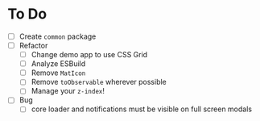 # To Do

- [ ] Create `common` package
- [ ] Refactor
  - [ ] Change demo app to use CSS Grid
  - [ ] Analyze ESBuild
  - [ ] Remove `MatIcon`
  - [ ] Remove `toObservable` wherever possible
  - [ ] Manage your `z-index`!
- [ ] Bug
  - [ ] core loader and notifications must be visible on full screen modals
